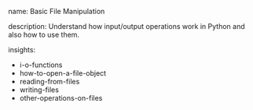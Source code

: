 name: Basic File Manipulation

description: Understand how input/output operations work in Python and also how to use them.

insights:
  - i-o-functions
  - how-to-open-a-file-object
  - reading-from-files
  - writing-files
  - other-operations-on-files
